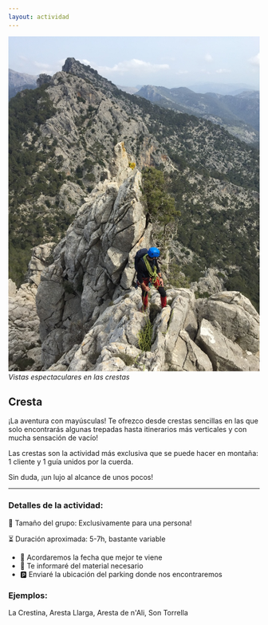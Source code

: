 ```yaml
---
layout: actividad
---
```


![Vistas espectaculares en las crestas](./assets/img/cresta.jpg)
*Vistas espectaculares en las crestas*

## Cresta

¡La aventura con mayúsculas!
Te ofrezco desde crestas sencillas en las que solo encontrarás algunas trepadas hasta itinerarios más verticales y con mucha sensación de vacío!

Las crestas son la actividad más exclusiva que se puede hacer en montaña: 1 cliente y 1 guía unidos por la cuerda.

Sin duda, ¡un lujo al alcance de unos pocos!

* * *

### Detalles de la actividad:<br>
👥 Tamaño del grupo: Exclusivamente para una persona!

⏳ Duración aproximada: 5-7h, bastante variable

*	📅 Acordaremos la fecha que mejor te viene
*	🎒 Te informaré del material necesario
*	🅿️ Enviaré la ubicación del parking donde nos encontraremos

### Ejemplos:<br>
La Crestina, Aresta Llarga, Aresta de n'Ali, Son Torrella

